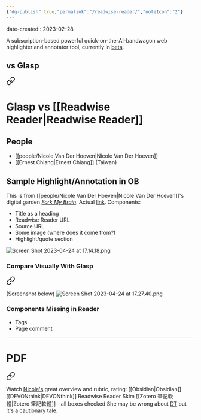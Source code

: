 ```yaml
---
{"dg-publish":true,"permalink":"/readwise-reader/","noteIcon":"2"}
---
```


date-created:: 2023-02-28

A subscription-based powerful quick-on-the-AI-bandwagon web highlighter and annotator tool, currently in [beta](https://readwise.io/read).
## vs Glasp 
<div class="transclusion internal-embed is-loaded"><a class="markdown-embed-link" href="/glasp/#9fea1a" aria-label="Open link"><svg xmlns="http://www.w3.org/2000/svg" width="24" height="24" viewBox="0 0 24 24" fill="none" stroke="currentColor" stroke-width="2" stroke-linecap="round" stroke-linejoin="round" class="svg-icon lucide-link"><path d="M10 13a5 5 0 0 0 7.54.54l3-3a5 5 0 0 0-7.07-7.07l-1.72 1.71"></path><path d="M14 11a5 5 0 0 0-7.54-.54l-3 3a5 5 0 0 0 7.07 7.07l1.71-1.71"></path></svg></a><div class="markdown-embed">



# Glasp vs [[Readwise Reader\|Readwise Reader]]

</div></div>

## People
- [[people/Nicole Van Der Hoeven\|Nicole Van Der Hoeven]]
- [[Ernest Chiang\|Ernest Chiang]] (Taiwan)
## Sample Highlight/Annotation in OB

This is from [[people/Nicole Van Der Hoeven\|Nicole Van Der Hoeven]]'s digital garden [*Fork My Brain*](https://notes.nicolevanderhoeven.com/Fork+My+Brain). Actual [link](https://notes.nicolevanderhoeven.com/sources/Article/Work+With+the+Garage+Door+Up). Components:
- Title as a heading
- Readwise Reader URL
- Source URL
- Some image (where does it come from?)
- Highlight/quote section

![Screen Shot 2023-04-24 at 17.14.18.png](/img/user/_attachments/Screen%20Shot%202023-04-24%20at%2017.14.18.png)

### Compare Visually With Glasp


<div class="transclusion internal-embed is-loaded"><a class="markdown-embed-link" href="/this-digital-garden-s-raison-d-etre/#e9914e" aria-label="Open link"><svg xmlns="http://www.w3.org/2000/svg" width="24" height="24" viewBox="0 0 24 24" fill="none" stroke="currentColor" stroke-width="2" stroke-linecap="round" stroke-linejoin="round" class="svg-icon lucide-link"><path d="M10 13a5 5 0 0 0 7.54.54l3-3a5 5 0 0 0-7.07-7.07l-1.72 1.71"></path><path d="M14 11a5 5 0 0 0-7.54-.54l-3 3a5 5 0 0 0 7.07 7.07l1.71-1.71"></path></svg></a><div class="markdown-embed">





</div></div>


(Screenshot below)
![Screen Shot 2023-04-24 at 17.27.40.png](/img/user/_attachments/Screen%20Shot%202023-04-24%20at%2017.27.40.png)

### Components Missing in Reader
- Tags
- Page comment

---
# PDF

<div class="transclusion internal-embed is-loaded"><a class="markdown-embed-link" href="/obsidian-and-pdf/#ad6a81" aria-label="Open link"><svg xmlns="http://www.w3.org/2000/svg" width="24" height="24" viewBox="0 0 24 24" fill="none" stroke="currentColor" stroke-width="2" stroke-linecap="round" stroke-linejoin="round" class="svg-icon lucide-link"><path d="M10 13a5 5 0 0 0 7.54.54l3-3a5 5 0 0 0-7.07-7.07l-1.72 1.71"></path><path d="M14 11a5 5 0 0 0-7.54-.54l-3 3a5 5 0 0 0 7.07 7.07l1.71-1.71"></path></svg></a><div class="markdown-embed">



Watch [Nicole's](https://www.youtube.com/watch?v=VqOc9OsMX_s) great overview and rubric, rating:
	[[Obsidian\|Obsidian]]
	[[DEVONthink\|DEVONthink]]
	Readwise Reader
	Skim
	[[Zotero 筆記軟體\|Zotero 筆記軟體]] - all boxes checked
She may be wrong about [DT](https://youtube.com/clip/Ugkx4DpcLU6AHKPmvpUHNMkpp6J8w7dZl7bz) but it's a cautionary tale. 

</div></div>
